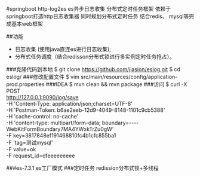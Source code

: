#springboot http-log2es es异步日志收集 分布式定时任务框架
依赖于springboot打造http日志收集器 同时规划分布式定时任务 结合redis、 mysql等完成基本web框架

##功能
- 日志收集 (使用java直连es进行日志收集);
- 分布式任务调度（结合redisson分布式锁进行多实例定时任务抢占）。


###克隆代码到本地
        $ git clone https://github.com/jiasion/eslog.git
        $ cd eslog/
###修改配置文件
        $ vim src/main/resources/config/application-prod.properties
###IDEA
        $ mvn clean && mvn package
###访问
        $ curl -X POST \
  http://127.0.0.1:9090/log/save \
  -H 'Content-Type: application/json;charset=UTF-8' \
  -H 'Postman-Token: b6ae2eeb-12d9-4049-8148-1101c9cb5388' \
  -H 'cache-control: no-cache' \
  -H 'content-type: multipart/form-data; boundary=----WebKitFormBoundary7MA4YWxkTrZu0gW' \
  -F key=3817848ef191468810fc4b1cfc855ba1 \
  -F 'tag=测试mysql' \
  -F value=ok \
  -F request_id=dfeeeeeeeee 

###es-7.3.1 es工厂模式 
###定时任务 redission分布式锁+多线程

